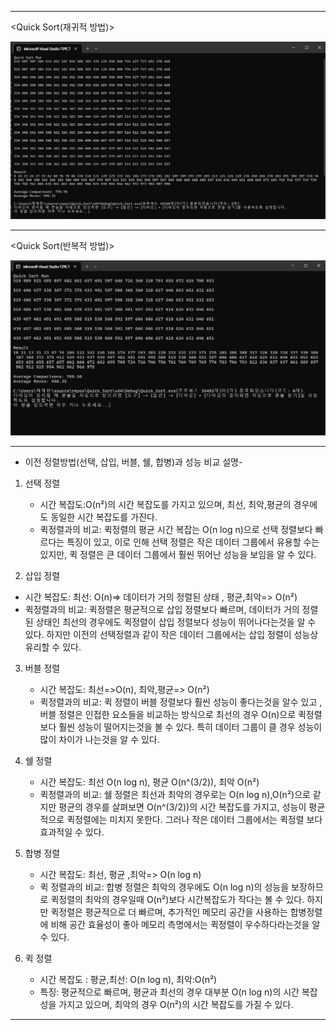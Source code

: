 
----------------------------------------------------------------------------------------------------------------------------------------------------------------------------------------------------------------------------------------------

<Quick Sort(재귀적 방법)>

![](
https://github.com/JHONEY-076/5702216-Chae-Jae-Heon/blob/master/14-quicksort/Quick_Sort/Quick_%EC%9E%AC%EA%B7%80%EC%A0%81_%EB%B0%A9%EB%B2%95.jpg)




----------------------------------------------------------------------------------------------------------------------------------------------------------------------------------------------------------------------------------------------


<Quick Sort(반복적 방법)>

![](https://github.com/JHONEY-076/5702216-Chae-Jae-Heon/blob/master/14-quicksort/Quick_Sort/Quick_%EB%B0%98%EB%B3%B5%EC%A0%81_%EB%B0%A9%EB%B2%95.jpg)



----------------------------------------------------------------------------------------------------------------------------------------------------------------------------------------------------------------------------------------------

- 이전 정렬방법(선택, 삽입, 버블, 쉘, 합병)과 성능 비교 설명-

1. 선택 정렬
   - 시간 복잡도:O(n²)의 시간 복잡도를 가지고 있으며, 최선, 최악,평균의 경우에도 동일한 시간 복잡도를 가진다.
   - 퀵정렬과의 비교: 퀵정렬의 평균 시간 복잡는 O(n log n)으로 선택 정렬보다 빠르다는 특징이 있고, 이로 인해 선택 정렬은 작은 데이터 그룹에서 유용할 수는 있지만, 퀵 정렬은 큰 데이터 그룹에서 훨씬 뛰어난 성능을 보임을 알 수 있다.
  
3. 삽입 정렬
  - 시간 복잡도: 최선: O(n)=> 데이터가 거의 정렬된 상태 , 평균,최악=> O(n²)
  - 퀵정렬과의 비교: 퀵정렬은 평균적으로 삽입 정렬보다 빠르며, 데이터가 거의 정렬된 상태인 최선의 경우에도 퀵정렬이 삽입 정렬보다 성능이 뛰어나다는것을 알 수 있다. 하지만 이전의 선택정렬과 같이 작은 데이터 그룹에서는 삽입 정렬이 성능상 유리할 수 있다.

3. 버블 정렬
   - 시간 복잡도: 최선=>O(n), 최악,평균=> O(n²)
   - 퀵정렬과의 비교: 퀵 정렬이 버블 정렬보다 훨씬 성능이 좋다는것을 알수 있고 ,버블 정렬은 인접한 요소들을 비교하는 방식으로 최선의 경우 O(n)으로 퀵정렬 보다 훨씬 성능이 떨어지는것을 볼 수 있다.  특히 데이터 그룹이 클 경우 성능이 많이 차이가 나는것을 알 수 있다.

5. 쉘 정렬
   - 시간 복잡도: 최선 O(n log n), 평균 O(n^(3/2)), 최악 O(n²)
   - 퀵정렬과의 비교: 쉘 정렬은 최선과 최악의 경우로는 O(n log n),O(n²)으로 같지만 평균의 경우를 살펴보면  O(n^(3/2))의 시간 복잡도를 가지고, 성능이 평균적으로 퀵정렬에는 미치지 못한다. 그러나 작은 데이터 그룹에서는 퀵정렬 보다 효과적일 수 있다.

7. 합병 정렬
   - 시간 복잡도: 최선, 평균 ,최악=> O(n log n)
   - 퀵 정렬과의 비교: 합병 정렬은 최악의 경우에도 O(n log n)의 성능을 보장하므로 퀵정렬의 최악의 경우일때 O(n²)보다 시간복잡도가 작다는 볼 수 있다. 하지만 퀵정렬은 평균적으로 더 빠르며, 추가적인 메모리 공간을 사용하는 합병정렬에 비해 공간 효율성이 좋아 메모리 측명에서는 퀵정렬이 우수하다라는것을 알 수 있다.

9. 퀵 정렬
   - 시간 복잡도 : 평균,최선: O(n log n), 최악:O(n²)
   - 특징: 평균적으로 빠르며, 평균과 최선의 경우 대부분 O(n log n)의 시간 복잡성을 가지고 있으며, 최악의 경우 O(n²)의 시간 복잡도를 가질 수 있다. 

----------------------------------------------------------------------------------------------------------------------------------------------------------------------------------------------------------------------------------------------
